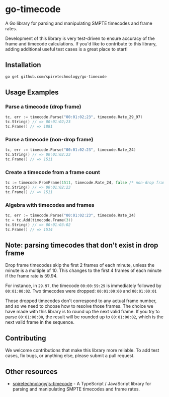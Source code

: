 # go-timecode

A Go library for parsing and manipulating SMPTE timecodes and frame rates.

Development of this library is very test-driven to ensure accuracy of the frame and timecode calculations. If you'd like to contribute to this library, adding additional useful test cases is a great place to start!

## Installation
```sh
go get github.com/spiretechnology/go-timecode
```

## Usage Examples
### Parse a timecode (drop frame)
```go
tc, err := timecode.Parse("00:01:02;23", timecode.Rate_29_97)
tc.String() // => 00:01:02;23
tc.Frame() // => 1881
```

### Parse a timecode (non-drop frame)
```go
tc, err := timecode.Parse("00:01:02:23", timecode.Rate_24)
tc.String() // => 00:01:02:23
tc.Frame() // => 1511
```

### Create a timecode from a frame count
```go
tc := timecode.FromFrame(1511, timecode.Rate_24, false /* non-drop frame */)
tc.String() // => 00:01:02:23
tc.Frame() // => 1511
```

### Algebra with timecodes and frames
```go
tc, err := timecode.Parse("00:01:02:23", timecode.Rate_24)
tc = tc.Add(timecode.Frame(3))
tc.String() // => 00:01:03:02
tc.Frame() // => 1514
```

## Note: parsing timecodes that don't exist in drop frame

Drop frame timecodes skip the first 2 frames of each minute, unless the minute is a multiple of 10. This changes to the first 4 frames of each minute if the frame rate is 59.94.

For instance, in `29.97`, the timecode `00:00:59:29` is immediately followed by `00:01:00:02`. Two timecodes were dropped: `00:01:00:00` and `00:01:00:01`

Those dropped timecodes don't correspond to any actual frame number, and so we need to choose how to resolve those frames. The choice we have made with this library is to round up the next valid frame. If you try to parse `00:01:00:00`, the result will be rounded up to `00:01:00:02`, which is the next valid frame in the sequence.

## Contributing
We welcome contributions that make this library more reliable. To add test cases, fix bugs, or anything else, please submit a pull request.

## Other resources

- [spiretechnology/js-timecode](https://github.com/spiretechnology/js-timecode) - A TypeScript / JavaScript library for parsing and manipulating SMPTE timecodes and frame rates.
